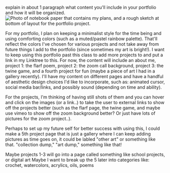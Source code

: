  explain in about 1 paragraph what content you'll include in your portfolio and how it will be organized.
<img src="porfolioplan.jpg" alt="Photo of notebook paper that contains my plans, and a rough sketch at bottom of layout for the portfolio project."> 

For my portfolio, I plan on keeping a minimalist style for the time being and using comforting colors (such as a muted/pastel rainbow palette). That'll reflect the colors I've chosen for various projects and not take away from future things I add to the portfolio (since sometimes my art is bright!). I want to keep using this portfolio past this class to add more projects to and put a link in my Linktree to this. For now, the content will include an about me, project 1: the flarf poem, project 2: the zoom call background, project 3: the twine game, and a fourth project for fun (maybe a piece of art I had in a gallery recently). I'll have my content on different pages and have a handful of aesthetic design choices I'd like to incorporate, such as: animated cursor, social media bar/links, and possibly sound (depending on time and ability). 

For the projects, I'm thinking of having still shots of them and you can hover and click on the images (or a link..) to take the user to external links to show off the projects better (such as the flarf page, the twine game, and maybe use vimeo to show off the zoom background better? Or just have lots of pictures for the zoom project..). 

Perhaps to set up my future self for better success with using this, I could make a 5th project page that is just a gallery where I can keep adding pictures as time goes on, it could be labled "other art" or something like that. "collection dump," "art dump," something like that! 

Maybe projects 1-3 will go into a page called something like school projects, or digital art
Maybe I want to break up the 5  later into categories like: crochet, watercolors, acrylics, oils, poems 
